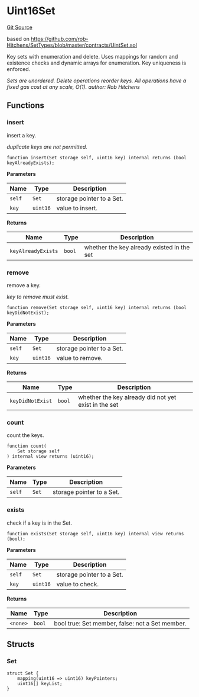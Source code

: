 # Uint16Set
[Git Source](https://github.com/Ammalgam-Protocol/core-v1/blob/d1df5df9e4b968d0d06a1d2d00a0120c1be82e15/contracts/libraries/Uint16Set.sol)

based on https://github.com/rob-Hitchens/SetTypes/blob/master/contracts/UintSet.sol

Key sets with enumeration and delete. Uses mappings for random
and existence checks and dynamic arrays for enumeration. Key uniqueness is enforced.

*Sets are unordered. Delete operations reorder keys. All operations have a
fixed gas cost at any scale, O(1).
author: Rob Hitchens*


## Functions
### insert

insert a key.

*duplicate keys are not permitted.*


```solidity
function insert(Set storage self, uint16 key) internal returns (bool keyAlreadyExists);
```
**Parameters**

|Name|Type|Description|
|----|----|-----------|
|`self`|`Set`|storage pointer to a Set.|
|`key`|`uint16`|value to insert.|

**Returns**

|Name|Type|Description|
|----|----|-----------|
|`keyAlreadyExists`|`bool`|whether the key already existed in the set|


### remove

remove a key.

*key to remove must exist.*


```solidity
function remove(Set storage self, uint16 key) internal returns (bool keyDidNotExist);
```
**Parameters**

|Name|Type|Description|
|----|----|-----------|
|`self`|`Set`|storage pointer to a Set.|
|`key`|`uint16`|value to remove.|

**Returns**

|Name|Type|Description|
|----|----|-----------|
|`keyDidNotExist`|`bool`|whether the key already did not yet exist in the set|


### count

count the keys.


```solidity
function count(
    Set storage self
) internal view returns (uint16);
```
**Parameters**

|Name|Type|Description|
|----|----|-----------|
|`self`|`Set`|storage pointer to a Set.|


### exists

check if a key is in the Set.


```solidity
function exists(Set storage self, uint16 key) internal view returns (bool);
```
**Parameters**

|Name|Type|Description|
|----|----|-----------|
|`self`|`Set`|storage pointer to a Set.|
|`key`|`uint16`|value to check.|

**Returns**

|Name|Type|Description|
|----|----|-----------|
|`<none>`|`bool`|bool true: Set member, false: not a Set member.|


## Structs
### Set

```solidity
struct Set {
    mapping(uint16 => uint16) keyPointers;
    uint16[] keyList;
}
```

